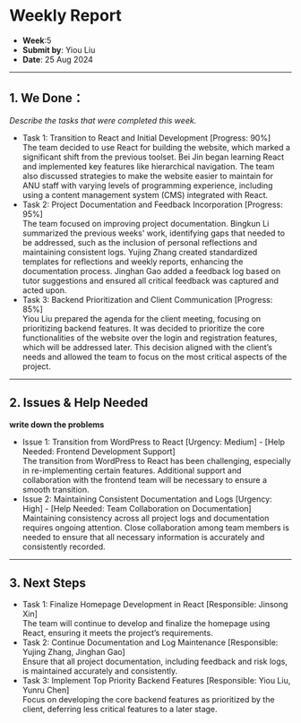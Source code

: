 # Weekly Report
- **Week**:5
- **Submit by**: Yiou Liu
- **Date**: 25 Aug 2024

---

## 1. We Done：
*Describe the tasks that were completed this week.*
- Task 1: Transition to React and Initial Development [Progress: 90%] </Br>
The team decided to use React for building the website, which marked a significant shift from the previous toolset. Bei Jin began learning React and implemented key features like hierarchical navigation. The team also discussed strategies to make the website easier to maintain for ANU staff with varying levels of programming experience, including using a content management system (CMS) integrated with React.
- Task 2: Project Documentation and Feedback Incorporation [Progress: 95%]</Br>
The team focused on improving project documentation. Bingkun Li summarized the previous weeks' work, identifying gaps that needed to be addressed, such as the inclusion of personal reflections and maintaining consistent logs. Yujing Zhang created standardized templates for reflections and weekly reports, enhancing the documentation process. Jinghan Gao added a feedback log based on tutor suggestions and ensured all critical feedback was captured and acted upon.
- Task 3: Backend Prioritization and Client Communication [Progress: 85%]</Br>
Yiou Liu prepared the agenda for the client meeting, focusing on prioritizing backend features. It was decided to prioritize the core functionalities of the website over the login and registration features, which will be addressed later. This decision aligned with the client’s needs and allowed the team to focus on the most critical aspects of the project.

---

## 2. Issues & Help Needed
**write down the problems**
- Issue 1: Transition from WordPress to React [Urgency: Medium] - [Help Needed: Frontend Development Support]</Br>
The transition from WordPress to React has been challenging, especially in re-implementing certain features. Additional support and collaboration with the frontend team will be necessary to ensure a smooth transition.
- Issue 2: Maintaining Consistent Documentation and Logs [Urgency: High] - [Help Needed: Team Collaboration on Documentation]</Br>
Maintaining consistency across all project logs and documentation requires ongoing attention. Close collaboration among team members is needed to ensure that all necessary information is accurately and consistently recorded.

---

## 3. Next Steps
- Task 1:  Finalize Homepage Development in React [Responsible: Jinsong Xin]</Br>
The team will continue to develop and finalize the homepage using React, ensuring it meets the project’s requirements.
- Task 2: Continue Documentation and Log Maintenance [Responsible: Yujing Zhang, Jinghan Gao]</Br>
Ensure that all project documentation, including feedback and risk logs, is maintained accurately and consistently.
- Task 3:  Implement Top Priority Backend Features [Responsible: Yiou Liu, Yunru Chen]</Br>
Focus on developing the core backend features as prioritized by the client, deferring less critical features to a later stage.
